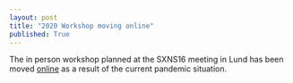 ```yaml
---
layout: post
title: "2020 Workshop moving online"
published: True
---
```

The in person workshop planned at the SXNS16 meeting in Lund has been moved [online](./workshop_2020) as a result of the current pandemic situation.
